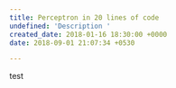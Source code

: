 ```yaml
---
title: Perceptron in 20 lines of code
undefined: 'Description '
created_date: 2018-01-16 18:30:00 +0000
date: 2018-09-01 21:07:34 +0530

---
```

test